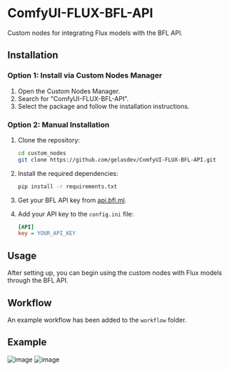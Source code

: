 # ComfyUI-FLUX-BFL-API

Custom nodes for integrating Flux models with the BFL API.

## Installation

### Option 1: Install via Custom Nodes Manager

1. Open the Custom Nodes Manager.
2. Search for "ComfyUI-FLUX-BFL-API".
3. Select the package and follow the installation instructions.

### Option 2: Manual Installation

1. Clone the repository:
    ```bash
    cd custom_nodes
    git clone https://github.com/gelasdev/ComfyUI-FLUX-BFL-API.git
    ```

2. Install the required dependencies:
    ```bash
    pip install -r requirements.txt
    ```

3. Get your BFL API key from [api.bfl.ml](https://api.bfl.ml).

4. Add your API key to the `config.ini` file:
    ```ini
    [API]
    key = YOUR_API_KEY
    ```

## Usage

After setting up, you can begin using the custom nodes with Flux models through the BFL API.

## Workflow

An example workflow has been added to the `workflow` folder.

## Example

![image](https://github.com/user-attachments/assets/966427cb-af20-4e59-a59f-6fc507fabdd2)
![image](https://github.com/user-attachments/assets/6e66e4e7-2b04-48f4-8af3-f3859063d366)



